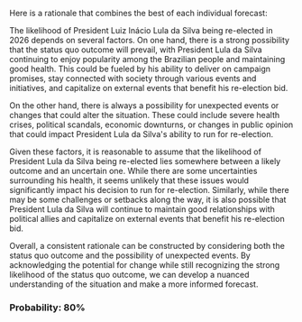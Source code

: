 Here is a rationale that combines the best of each individual forecast:

The likelihood of President Luiz Inácio Lula da Silva being re-elected in 2026 depends on several factors. On one hand, there is a strong possibility that the status quo outcome will prevail, with President Lula da Silva continuing to enjoy popularity among the Brazilian people and maintaining good health. This could be fueled by his ability to deliver on campaign promises, stay connected with society through various events and initiatives, and capitalize on external events that benefit his re-election bid.

On the other hand, there is always a possibility for unexpected events or changes that could alter the situation. These could include severe health crises, political scandals, economic downturns, or changes in public opinion that could impact President Lula da Silva's ability to run for re-election.

Given these factors, it is reasonable to assume that the likelihood of President Lula da Silva being re-elected lies somewhere between a likely outcome and an uncertain one. While there are some uncertainties surrounding his health, it seems unlikely that these issues would significantly impact his decision to run for re-election. Similarly, while there may be some challenges or setbacks along the way, it is also possible that President Lula da Silva will continue to maintain good relationships with political allies and capitalize on external events that benefit his re-election bid.

Overall, a consistent rationale can be constructed by considering both the status quo outcome and the possibility of unexpected events. By acknowledging the potential for change while still recognizing the strong likelihood of the status quo outcome, we can develop a nuanced understanding of the situation and make a more informed forecast.

### Probability: 80%